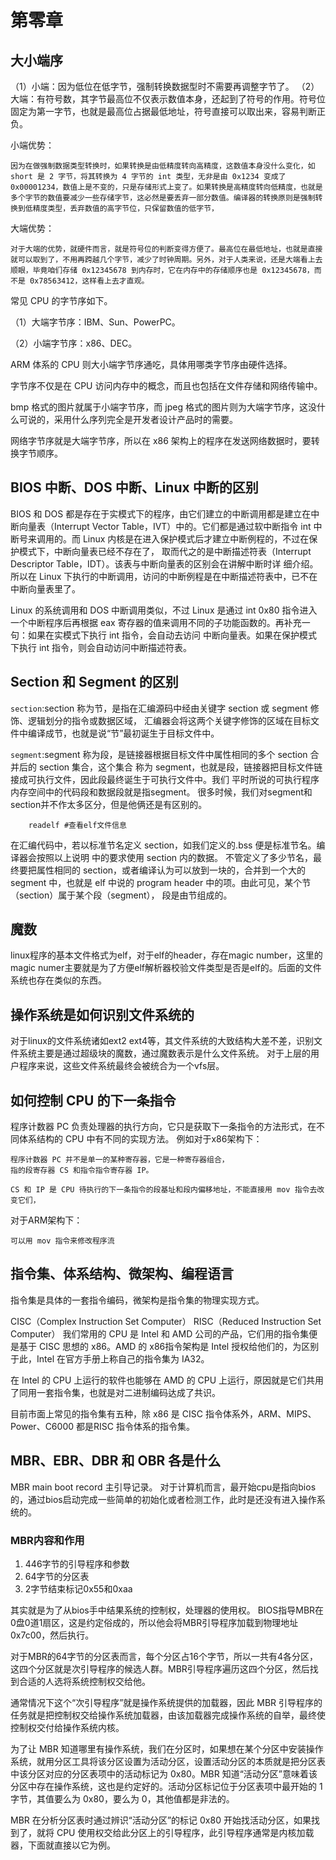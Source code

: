 # 第零章
## 大小端序
（1）小端：因为低位在低字节，强制转换数据型时不需要再调整字节了。
（2）大端：有符号数，其字节最高位不仅表示数值本身，还起到了符号的作用。符号位固定为第一字节，也就是最高位占据最低地址，符号直接可以取出来，容易判断正负。

小端优势：

    因为在做强制数据类型转换时，如果转换是由低精度转向高精度，这数值本身没什么变化，如 short 是 2 字节，将其转换为 4 字节的 int 类型，无非是由 0x1234 变成了 0x00001234，数值上是不变的，只是存储形式上变了。如果转换是高精度转向低精度，也就是多个字节的数值要减少一些存储字节，这必然是要丢弃一部分数值。编译器的转换原则是强制转换到低精度类型，丢弃数值的高字节位，只保留数值的低字节，

大端优势：

    对于大端的优势，就硬件而言，就是符号位的判断变得方便了。最高位在最低地址，也就是直接就可以取到了，不用再跨越几个字节，减少了时钟周期。另外，对于人类来说，还是大端看上去顺眼，毕竟咱们存储 0x12345678 到内存时，它在内存中的存储顺序也是 0x12345678，而不是 0x78563412，这样看上去才直观。

常见 CPU 的字节序如下。

（1）大端字节序：IBM、Sun、PowerPC。

（2）小端字节序：x86、DEC。

ARM 体系的 CPU 则大小端字节序通吃，具体用哪类字节序由硬件选择。

字节序不仅是在 CPU 访问内存中的概念，而且也包括在文件存储和网络传输中。

bmp 格式的图片就属于小端字节序，而 jpeg 格式的图片则为大端字节序，这没什么可说的，采用什么序列完全是开发者设计产品时的需要。

网络字节序就是大端字节序，所以在 x86 架构上的程序在发送网络数据时，要转换字节顺序。

## BIOS 中断、DOS 中断、Linux 中断的区别
BIOS 和 DOS 都是存在于实模式下的程序，由它们建立的中断调用都是建立在中断向量表（Interrupt 
Vector Table，IVT）中的。它们都是通过软中断指令 int 中断号来调用的。而 Linux 内核是在进入保护模式后才建立中断例程的，不过在保护模式下，中断向量表已经不存在了，
取而代之的是中断描述符表（Interrupt Descriptor Table，IDT）。该表与中断向量表的区别会在讲解中断时详
细介绍。所以在 Linux 下执行的中断调用，访问的中断例程是在中断描述符表中，已不在中断向量表里了。

Linux 的系统调用和 DOS 中断调用类似，不过 Linux 是通过 int 0x80 指令进入一个中断程序后再根据
eax 寄存器的值来调用不同的子功能函数的。再补充一句：如果在实模式下执行 int 指令，会自动去访问
中断向量表。如果在保护模式下执行 int 指令，则会自动访问中断描述符表。

## Section 和 Segment 的区别
`section`:section 称为节，是指在汇编源码中经由关键字 section 或 segment 修饰、逻辑划分的指令或数据区域，
汇编器会将这两个关键字修饰的区域在目标文件中编译成节，也就是说“节”最初诞生于目标文件中。

`segment`:segment 称为段，是链接器根据目标文件中属性相同的多个 section 合并后的 section 集合，这个集合
称为 segment，也就是段，链接器把目标文件链接成可执行文件，因此段最终诞生于可执行文件中。我们
平时所说的可执行程序内存空间中的代码段和数据段就是指segment。
很多时候，我们对segment和section并不作太多区分，但是他俩还是有区别的。
``` shell
    readelf #查看elf文件信息
```
在汇编代码中，若以标准节名定义 section，如我们定义的.bss 便是标准节名。编译器会按照以上说明
中的要求使用 section 内的数据。
不管定义了多少节名，最终要把属性相同的 section，或者编译认为可以放到一块的，合并到一个大的
segment 中，也就是 elf 中说的 program header 中的项。由此可见，某个节（section）属于某个段（segment），
段是由节组成的。

## 魔数
linux程序的基本文件格式为elf，对于elf的header，存在magic number，这里的magic numer主要就是为了方便elf解析器校验文件类型是否是elf的。后面的文件系统也存在类似的东西。

## 操作系统是如何识别文件系统的
对于linux的文件系统诸如ext2 ext4等，其文件系统的大致结构大差不差，识别文件系统主要是通过超级块的魔数，通过魔数表示是什么文件系统。
对于上层的用户程序来说，这些文件系统最终会被统合为一个vfs层。

## 如何控制 CPU 的下一条指令
程序计数器 PC 负责处理器的执行方向，它只是获取下一条指令的方法形式，在不同体系结构的 CPU 中有不同的实现方法。
例如对于x86架构下：

    程序计数器 PC 并不是单一的某种寄存器，它是一种寄存器组合，
    指的段寄存器 CS 和指令指令寄存器 IP。
    
    CS 和 IP 是 CPU 待执行的下一条指令的段基址和段内偏移地址，不能直接用 mov 指令去改变它们，

对于ARM架构下：

    可以用 mov 指令来修改程序流


## 指令集、体系结构、微架构、编程语言

指令集是具体的一套指令编码，微架构是指令集的物理实现方式。

CISC（Complex Instruction Set Computer）
RISC（Reduced Instruction Set Computer）
我们常用的 CPU 是 Intel 和 AMD 公司的产品，它们用的指令集便是基于 CISC 思想的 x86。AMD 的 x86指令架构是 Intel 授权给他们的，为区别于此，Intel 在官方手册上称自己的指令集为 IA32。

在 Intel 的 CPU 上运行的软件也能够在 AMD 的 CPU 上运行，原因就是它们共用了同用一套指令集，也就是对二进制编码达成了共识。

目前市面上常见的指令集有五种，除 x86 是 CISC 指令体系外，ARM、MIPS、Power、C6000 都是RISC 指令体系的指令集。

## MBR、EBR、DBR 和 OBR 各是什么
MBR main boot record 主引导记录。
对于计算机而言，最开始cpu是指向bios的，通过bios启动完成一些简单的初始化或者检测工作，此时是还没有进入操作系统的。

### MBR内容和作用

1. 446字节的引导程序和参数 
2. 64字节的分区表
3. 2字节结束标记0x55和0xaa

其实就是为了从bios手中结果系统的控制权，处理器的使用权。
BIOS指导MBR在0盘0道1扇区，这是约定俗成的，所以他会将MBR引导程序加载到物理地址0x7c00，然后执行。

对于MBR的64字节的分区表而言，每个分区占16个字节，所以一共有4各分区，这四个分区就是次引导程序的候选人群。MBR引导程序遍历这四个分区，然后找到合适的人选将系统控制权交给他。

通常情况下这个“次引导程序”就是操作系统提供的加载器，因此 MBR 引导程序的任务就是把控制权交给操作系统加载器，由该加载器完成操作系统的自举，最终使控制权交付给操作系统内核。

为了让 MBR 知道哪里有操作系统，我们在分区时，如果想在某个分区中安装操作系统，就用分区工具将该分区设置为活动分区，设置活动分区的本质就是把分区表中该分区对应的分区表项中的活动标记为
0x80。MBR 知道“活动分区”意味着该分区中存在操作系统，这也是约定好的。活动分区标记位于分区表项中最开始的 1 字节，其值要么为 0x80，要么为 0，其他值都是非法的。

MBR 在分析分区表时通过辨识“活动分区”的标记 0x80 开始找活动分区，如果找到了，就将 CPU 使用权交给此分区上的引导程序，此引导程序通常是内核加载器，下面就直接以它为例。
